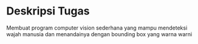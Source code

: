# Deskripsi Tugas

Membuat program computer vision sederhana yang mampu mendeteksi wajah manusia dan menandainya dengan bounding box yang warna warni
